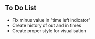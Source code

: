 ## To Do List

-   Fix minus value in "time left indicator"
-   Create history of out and in times
-   Create proper style for visualisation

